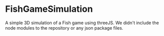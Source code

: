 # FishGameSimulation
A simple 3D simulation of a Fish game using threeJS. We didn't include the node modules to the repository or any json package files.
